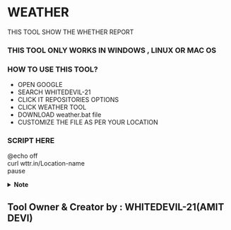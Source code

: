 # WEATHER
THIS TOOL SHOW THE WHETHER REPORT

<H3>THIS TOOL ONLY WORKS IN WINDOWS , LINUX OR MAC OS </H3>

<H3>HOW TO USE THIS TOOL?</H3>
<UL>
  <LI>OPEN GOOGLE</LI>
  <LI>SEARCH WHITEDEVIL-21</LI>
  <LI>CLICK IT REPOSITORIES OPTIONS</LI>
  <LI>CLICK WEATHER TOOL</LI>
  <LI>DOWNLOAD weather.bat file</LI>
  <LI>CUSTOMIZE THE FILE AS PER YOUR LOCATION</LI>
</UL>

<H3>SCRIPT HERE</H3>

<P>@echo off<br>
curl wttr.in/Location-name<br>
pause
</P>

<details>
  <summary><b>Note</b></summary>
  <ul>
    <li>weather.bat script in location-name remove or put your location.</li>
    <li>save file with .bat extension</li>
  </ul>
</details>

<h2>Tool Owner & Creator by : WHITEDEVIL-21(AMIT DEVI)</h2>
